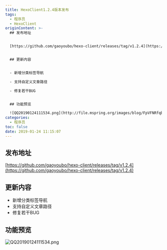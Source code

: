 ```yaml
---
title: HexoClient1.2.4版本发布
tags:
  - 程序员
  - HexoClient
originContent: >-
  ## 发布地址


  [https://github.com/gaoyoubo/hexo-client/releases/tag/v1.2.4](https://github.com/gaoyoubo/hexo-client/releases/tag/v1.2.4)


  ## 更新内容


  - 新增分类标签导航

  - 支持自定义文章路径

  - 修复若干BUG


  ## 功能预览

  ![QQ20190124111534.png](http://file.mspring.org/images/blog/FpVFNRfqb1r8SL8WmWPwrZwNqE2M)
categories:
  - 程序员
toc: false
date: 2019-01-24 11:15:07
---
```


## 发布地址

[https://github.com/gaoyoubo/hexo-client/releases/tag/v1.2.4](https://github.com/gaoyoubo/hexo-client/releases/tag/v1.2.4)

## 更新内容

- 新增分类标签导航
- 支持自定义文章路径
- 修复若干BUG

## 功能预览
![QQ20190124111534.png](http://file.mspring.org/images/blog/FpVFNRfqb1r8SL8WmWPwrZwNqE2M)